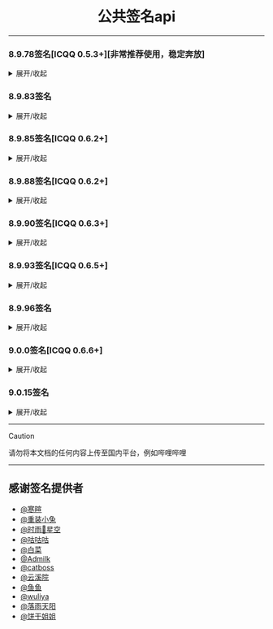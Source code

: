 <h1 align="center">公共签名api</h1>
<hr/>

### 8.9.78签名[ICQQ 0.5.3+][非常推荐使用，稳定奔放]
<details markdown='1'><summary>展开/收起</summary>

```sh
https://1.QSign.icu?key=XxxX
```

```sh
https://2.QSign.icu?key=XxxX
```

```sh
https://3.QSign.icu?key=XxxX
```

```sh
https://4.QSign.icu?key=XxxX
```

```sh
https://5.QSign.icu?key=XxxX
```

```sh
https://qsign.wuliya.icu/8978?key=wuliya
```

```sh
http://qsign.angryrabbit.cn/8978?key=114514
```

```sh
http://qsign.angryrabbit.cn/8978X?key=114514
```

```sh
http://qsign.pippi.top/8978?key=yui
```

```sh
https://8.9.78.admilk.top?key=Admilk
```

```sh
https://qsignluoyu-api1.hf.space/8978?key=luoyu
```

```sh
http://114.132.243.116:10078?key=bcgu
```

```sh
http://47.108.180.154:8978?key=114514
```

```sh
http://222.186.10.233:38978/?key=Y
```

```sh
http://8.9.78.biscuilt.top?key=biscuit
```
</details>

### 8.9.83签名
<details markdown='1'><summary>展开/收起</summary>

```sh
http://qsign.angryrabbit.cn/8983?key=114514
```

```sh
https://qsignluoyu-api1.hf.space/8983?key=luoyu
```
</details>

### 8.9.85签名[ICQQ 0.6.2+]
<details markdown='1'><summary>展开/收起</summary>

```sh
http://qsign.angryrabbit.cn/8985?key=114514
```

```sh
http://hkfrp.115832958.xyz:27860?key=114514
```

```sh
http://47.108.180.154:8985?key=114514
```

```sh
https://qsignluoyu-api1.hf.space/8985?key=luoyu
```

```sh
http://8.9.85.biscuilt.top?key=biscuit
```
</details>

### 8.9.88签名[ICQQ 0.6.2+]
<details markdown='1'><summary>展开/收起</summary>

```sh
https://qsign.wuliya.icu/8988?key=wuliya
```

```sh
http://cn-hk-bgp-4.openfrp.top:33486?key=114514
```

```sh
http://qsign.angryrabbit.cn/8988?key=114514
```

```sh
https://8.9.88.admilk.top?key=Admilk
```

```sh
http://47.108.180.154:8988?key=114514
```

```sh
https://qsignluoyu-api1.hf.space/8988?key=luoyu
```

```sh
http://8.9.88.biscuilt.top?key=biscuit
```
</details>

### 8.9.90签名[ICQQ 0.6.3+]
<details markdown='1'><summary>展开/收起</summary>

```sh
http://qsign.angryrabbit.cn/8990?key=114514
```

```sh
http://47.108.180.154:8990?key=114514
```

```sh
https://qsignluoyu-api1.hf.space/8990?key=luoyu
```

```sh
http://8.9.90.biscuilt.top?key=biscuit
```
</details>

### 8.9.93签名[ICQQ 0.6.5+]
<details markdown='1'><summary>展开/收起</summary>

```sh
http://qsign.angryrabbit.cn/8993?key=114514
```

```sh
http://47.108.180.154:8993?key=114514
```

```sh
http://8.9.93.biscuilt.top?key=biscuit
```
</details>

### 8.9.96签名
<details markdown='1'><summary>展开/收起</summary>

```sh
https://qsign.wuliya.icu/8996?key=wuliya
```

```sh
https://qsignluoyu-api1.hf.space/8996?key=luoyu
```
</details>

### 9.0.0签名[ICQQ 0.6.6+]
<details markdown='1'><summary>展开/收起</summary>

```sh
http://qsign.angryrabbit.cn/900?key=114514
```

```sh
https://qsignluoyu-api1.hf.space/9000?key=luoyu
```

```sh
http://9.0.0.biscuilt.top?key=biscuit
</details>

### 9.0.8签名[ICQQ 0.6.7+]
<details markdown='1'><summary>展开/收起</summary>

```sh
http://qsign.angryrabbit.cn/908?key=114514
```

```sh
http://47.108.180.154:908?key=114514
```

```sh
https://qsignluoyu-api1.hf.space/9080?key=luoyu
```

```sh
http://9.0.8.biscuilt.top?key=biscuit
```
</details>

### 9.0.15签名
<details markdown='1'><summary>展开/收起</summary>

```sh
http://qsignluoyu-api1.hf.space/9015/?key=luoyu
```

```sh
http://9.0.15.biscuilt.top?key=biscuit
</details>

### 9.0.17签名
<details markdown='1'><summary>展开/收起</summary>

```sh
http://47.108.180.154:9017?key=114514
```

```sh
http://qsignluoyu-api1.hf.space/9017/?key=luoyu
```

```sh
http://9.0.17.biscuilt.top?key=biscuit
```
</details>

<hr/>

 > [!caution]
 > 请勿将本文档的任何内容上传至国内平台，例如哔哩哔哩
 
<hr/>


## 感谢签名提供者
- [@寒暄](https://gitee.com/haanxuan)
- [@重装小兔](https://gitee.com/OvertimeBunny)
- [@时雨🌌星空](https://gitee.com/TimeRainStarSky)
- [@咕咕咕](https://gitee.com/zzwh12)
- [@白菜](https://gitee.com/chinese-cabbage-xzy)
- [@Admilk](https://gitee.com/adrae)
- [@catboss](https://gitee.com/catbos)
- [@云溪院](https://gitee.com/yunxiyuan/)
- [@鱼鱼](https://gitee.com/wang-langwdck/)
- [@wuliya](https://github.com/shiwuliya)
- [@落雨天阳](https://gitee.com/luoyutianyang)
- [@饼干姐姐](https://xn--fwt286fa722s.cn/)